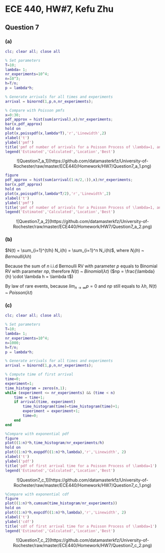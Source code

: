 # ECE 440, HW#7, Kefu Zhu

## Question 7

### (a)

```matlab
clc; clear all; close all

% Set parameters
T=10;      
lambda= 1;
nr_experiments=10^4;
n=10^3;
h=T/n;
p = lambda*h;

% Generate arrivals for all times and experiments
arrival = binornd(1,p,n,nr_experiments);
```

```matlab
% Compare with Poisson pmfs
x=0:30;
pdf_approx = hist(sum(arrival),x)/nr_experiments;
bar(x,pdf_approx)
hold on
plot(x,poisspdf(x,lambda*T),'r','Linewidth',2)
xlabel('t')
ylabel('pmf')
title('pmf of number of arrivals for a Poisson Process of \lambda=1, and for T=10')
legend('Estimated','Calculated','Location','Best')

```

<center>
![Question7_a_1](https://github.com/datamasterkfz/University-of-Rochester/raw/master/ECE440/Homework/HW7/Question7_a_1.png)
</center>

```matlab
figure
pdf_approx = hist(sum(arrival(1:n/2,:)),x)/nr_experiments;
bar(x,pdf_approx)
hold on
plot(x,poisspdf(x,lambda*T/2),'r','Linewidth',2)
xlabel('t')
ylabel('pmf')
title('pmf of number of arrivals for a Poisson Process of \lambda=1, and for T=5')
legend('Estimated','Calculated','Location','Best')
```

<center>
![Question7_a_2](https://github.com/datamasterkfz/University-of-Rochester/raw/master/ECE440/Homework/HW7/Question7_a_2.png)
</center>

### (b)

$N(t) = \sum_{i=1}^{t/h} N_i(h) = \sum_{i=1}^n N_i(h)$, where $N_i(h)$ ~ $Bernoulli(\lambda h)$

Because the sum of $n$ i.i.d Bernoulli RV with parameter $p$ equals to Binomial RV with parameter $np$, therefore $N(t)$ ~ $Binomial(\lambda t)$ ($np = \frac{\lambda}{h} \cdot \lambda h = \lambda t$)

By law of rare events, because $lim_{n \rightarrow \infty} p = 0$ and $np$ still equals to $\lambda h$, $N(t)$ ~ $Poisson(\lambda t)$

### (c)

```matlab
clc; clear all; close all;

% Set parameters
T=10;
lambda= 1;
nr_experiments=10^4;
n=1000;
h=T/n;
p = lambda*h;

% Generate arrivals for all times and experiments
arrival = binornd(1,p,n,nr_experiments);

% Compute time of first arrival
time=0;
experiment=1;
time_histogram = zeros(n,1);
while (experiment <= nr_experiments) && (time < n)
    time = time+1;
    if arrival(time, experiment)
        time_histogram(time)=time_histogram(time)+1;
        experiment = experiment+1;
        time=0;
    end
end
```

```matlab
%Compare with exponential pdf
figure
plot((1:n)*h,time_histogram/nr_experiments/h)
hold on
plot((1:n)*h,exppdf((1:n)*h,lambda),'r','Linewidth', 2)
xlabel('t')
ylabel('pdf')
title('pdf of first arrival time for a Poisson Process of \lambda=1')
legend('Estimated','Calculated','Location','Best')
```

<center>
![Question7_c_1](https://github.com/datamasterkfz/University-of-Rochester/raw/master/ECE440/Homework/HW7/Question7_c_1.png)
</center>

```matlab
%Compare with exponential cdf
figure
plot((1:n)*h,cumsum(time_histogram/nr_experiments))
hold on
plot((1:n)*h,expcdf((1:n)*h,lambda),'r','Linewidth', 2)
xlabel('t')
ylabel('cdf')
title('cdf of first arrival time for a Poisson Process of \lambda=1')
legend('Estimated','Calculated','Location','Best')
```

<center>
![Question7_c_2](https://github.com/datamasterkfz/University-of-Rochester/raw/master/ECE440/Homework/HW7/Question7_c_2.png)
</center>